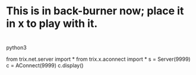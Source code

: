 #
# This is in back-burner now; place it in x to play with it.
#
python3

from trix.net.server import *
from trix.x.aconnect import * 
s = Server(9999)
c = AConnect(9999)
c.display()


